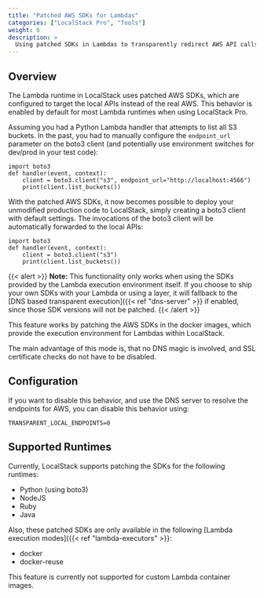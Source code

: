 ```yaml
---
title: "Patched AWS SDKs for Lambdas"
categories: ["LocalStack Pro", "Tools"]
weight: 6
description: >
  Using patched SDKs in Lambdas to transparently redirect AWS API calls to LocalStack
---
```


## Overview
The Lambda runtime in LocalStack uses patched AWS SDKs, which are configured to target the local APIs instead of the real AWS.
This behavior is enabled by default for most Lambda runtimes when using LocalStack Pro.

Assuming you had a Python Lambda handler that attempts to list all S3 buckets. In the past, you had to manually configure the `endpoint_url` parameter on the boto3 client (and potentially use environment switches for dev/prod in your test code):
```
import boto3
def handler(event, context):
    client = boto3.client("s3", endpoint_url="http://localhost:4566")
    print(client.list_buckets())
```

With the patched AWS SDKs, it now becomes possible to deploy your unmodified production code to LocalStack, simply creating a boto3 client with default settings. The invocations of the boto3 client will be automatically forwarded to the local APIs:
```
import boto3
def handler(event, context):
    client = boto3.client("s3")
    print(client.list_buckets())
```

{{< alert >}}
**Note:** This functionality only works when using the SDKs provided by the Lambda execution environment itself.
If you choose to ship your own SDKs with your Lambda or using a layer, it will fallback to the [DNS based transparent execution]({{< ref "dns-server" >}} if enabled, since those SDK versions will not be patched.
{{< /alert >}}

This feature works by patching the AWS SDKs in the docker images, which provide the execution environment for Lambdas within LocalStack.

The main advantage of this mode is, that no DNS magic is involved, and SSL certificate checks do not have to be disabled.

## Configuration

If you want to disable this behavior, and use the DNS server to resolve the endpoints for AWS, you can disable this behavior using:

```
TRANSPARENT_LOCAL_ENDPOINTS=0
```

## Supported Runtimes
Currently, LocalStack supports patching the SDKs for the following runtimes:

* Python (using boto3)
* NodeJS
* Ruby
* Java

Also, these patched SDKs are only available in the following [Lambda execution modes]({{< ref "lambda-executors" >}}:

* docker
* docker-reuse

This feature is currently not supported for custom Lambda container images.
